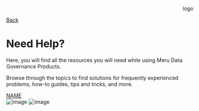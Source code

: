<p align="Right">
  logo
</p>

[Back](README.md)



# Need Help?

Here, you will find all the resources you will need while using Meru Data Governance Products.

Browse through the topics to find solutions for frequently experienced problems, how-to guides, tips and tricks, and more.


[NAME](DUMMY.md)  
![image](https://github.com/user-attachments/assets/a6b97606-b8c8-43f2-a0d2-a276f2dde5e1)
![image](https://github.com/user-attachments/assets/95e8927e-416b-4c3f-8d61-e5014c4784b8)
